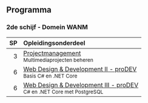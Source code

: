 Programma
---------

### 2de schijf - Domein WANM

| SP | Opleidingsonderdeel                                                                                                       |
|---:|:--------------------------------------------------------------------------------------------------------------------------|
|  3 | [Projectmanagement][]<br><small>Multimediaprojecten beheren</small>  
|  6 | [Web Design & Development II - proDEV][]<br><small>Basis C# en .NET Core</small>                                                        |
|  6 | [Web Design & Development III - proDEV][]<br><small>C# en .NET Core met PostgreSQL</small>                                    |

[New Media Design & Development II - proDEV]:https://bamaflexweb.arteveldehs.be/BMFUIDetailxOLOD.aspx?a=56976&b=5&c=1
[Projectmanagement]:https://bamaflexweb.arteveldehs.be/BMFUIDetailxOLOD.aspx?a=55768&b=5&c=1
[Web Design & Development II - proDEV]:https://bamaflexweb.arteveldehs.be/BMFUIDetailxOLOD.aspx?a=55700&b=5&c=1
[Web Design & Development III - proDEV]:https://bamaflexweb.arteveldehs.be/BMFUIDetailxOLOD.aspx?a=57151&b=5&c=1
